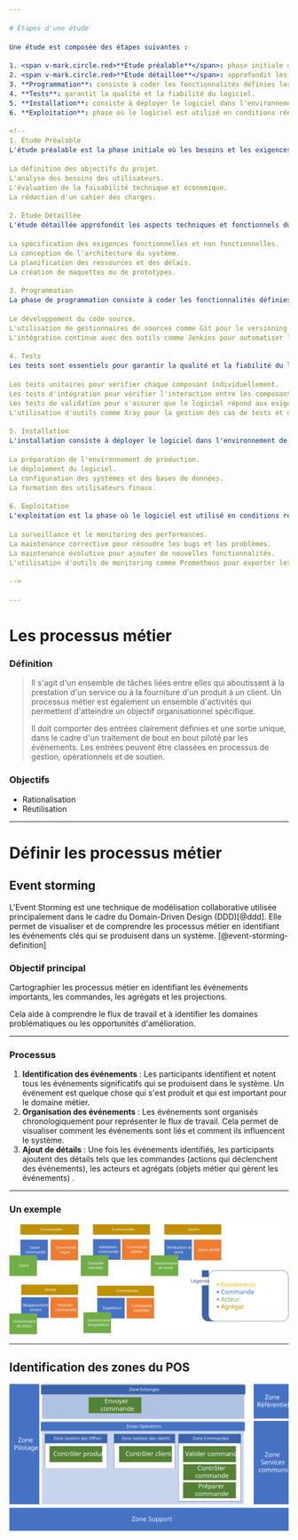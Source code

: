 ```yaml
---

# Etapes d'une étude

Une étude est composée des étapes suivantes :

1. <span v-mark.circle.red>**Etude préalable**</span>: phase initiale où les besoins et les exigences du projet sont identifiés et analysés.
2. <span v-mark.circle.red>**Etude détaillée**</span>: approfondit les aspects techniques et fonctionnels du projet.
3. **Programmation**: consiste à coder les fonctionnalités définies lors des études préalables et détaillées.
4. **Tests**: garantit la qualité et la fiabilité du logiciel.
5. **Installation**: consiste à déployer le logiciel dans l'environnement de production.
6. **Exploitation**: phase où le logiciel est utilisé en conditions réelles.

<!-- 
1. Étude Préalable
L'étude préalable est la phase initiale où les besoins et les exigences du projet sont identifiés et analysés. Cette étape inclut :

La définition des objectifs du projet.
L'analyse des besoins des utilisateurs.
L'évaluation de la faisabilité technique et économique.
La rédaction d'un cahier des charges.

2. Étude Détaillée
L'étude détaillée approfondit les aspects techniques et fonctionnels du projet. Elle comprend :

La spécification des exigences fonctionnelles et non fonctionnelles.
La conception de l'architecture du système.
La planification des ressources et des délais.
La création de maquettes ou de prototypes.

3. Programmation
La phase de programmation consiste à coder les fonctionnalités définies lors des études préalables et détaillées. Elle inclut :

Le développement du code source.
L'utilisation de gestionnaires de sources comme Git pour le versioning.
L'intégration continue avec des outils comme Jenkins pour automatiser les tests et les déploiements.

4. Tests
Les tests sont essentiels pour garantir la qualité et la fiabilité du logiciel. Cette phase comprend :

Les tests unitaires pour vérifier chaque composant individuellement.
Les tests d'intégration pour vérifier l'interaction entre les composants.
Les tests de validation pour s'assurer que le logiciel répond aux exigences initiales.
L'utilisation d'outils comme Xray pour la gestion des cas de tests et des plans de tests source.

5. Installation
L'installation consiste à déployer le logiciel dans l'environnement de production. Cette étape inclut :

La préparation de l'environnement de production.
Le déploiement du logiciel.
La configuration des systèmes et des bases de données.
La formation des utilisateurs finaux.

6. Exploitation
L'exploitation est la phase où le logiciel est utilisé en conditions réelles. Elle comprend :

La surveillance et le monitoring des performances.
La maintenance corrective pour résoudre les bugs et les problèmes.
La maintenance évolutive pour ajouter de nouvelles fonctionnalités.
L'utilisation d'outils de monitoring comme Prometheus pour exporter les métriques et surveiller les performances source.

-->

---
```


# Les processus métier
### Définition

> Il s'agit d'un ensemble de tâches liées entre elles qui aboutissent à la prestation d'un service ou à la fourniture d'un produit à un client. Un processus métier est également un ensemble d'activités qui permettent d'atteindre un objectif organisationnel spécifique. 
> 
> Il doit comporter des entrées clairement définies et une sortie unique, dans le cadre d'un traitement de bout en bout piloté par les événements. Les entrées peuvent être classées en processus de gestion, opérationnels et de soutien.

### Objectifs

* Rationalisation
* Réutilisation
<!-- 
Dire que les processus ne sont pas qu'informatiques mais organisationnels
-->

---

# Définir les processus métier

## Event storming

L'Event Storming est une technique de modélisation collaborative utilisée principalement dans le cadre du Domain-Driven Design (DDD)[@ddd]. Elle permet de visualiser et de comprendre les processus métier en identifiant les événements clés qui se produisent dans un système. [@event-storming-definition]

### Objectif principal

Cartographier les processus métier en identifiant les événements importants, les commandes, les agrégats et les projections. 

Cela aide à comprendre le flux de travail et à identifier les domaines problématiques ou les opportunités d'amélioration.

---

### Processus

1. **Identification des événements** : Les participants identifient et notent tous les événements significatifs qui se produisent dans le système. Un événement est quelque chose qui s'est produit et qui est important pour le domaine métier.
2. **Organisation des événements** : Les événements sont organisés chronologiquement pour représenter le flux de travail. Cela permet de visualiser comment les événements sont liés et comment ils influencent le système.
3. **Ajout de détails** : Une fois les événements identifiés, les participants ajoutent des détails tels que les commandes (actions qui déclenchent des événements), les acteurs et agrégats (objets métier qui gèrent les événements) .

---

### Un exemple

![](/event_storming.svg)

---

## Identification des zones du POS

![](/pos_final.svg)